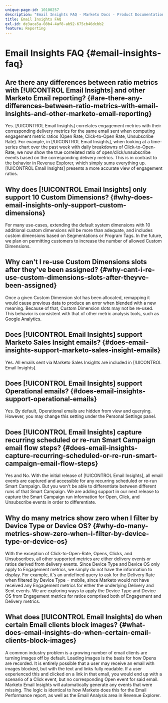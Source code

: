 ```yaml
---
unique-page-id: 10100257
description: "Email Insights FAQ - Marketo Docs - Product Documentation"
title: Email Insights FAQ
exl-id: de3aca5a-08b4-4af8-ab92-675cb46dcbb2
feature: Reporting
---
```

# Email Insights FAQ {#email-insights-faq}

## Are there any differences between ratio metrics with [!UICONTROL Email Insights] and other Marketo Email reporting? {#are-there-any-differences-between-ratio-metrics-with-email-insights-and-other-marketo-email-reporting}

Yes. [!UICONTROL Email Insights] correlates engagement metrics with their corresponding delivery metrics for the same email sent when computing engagement metric ratios (Open Rate, Click-to-Open Rate, Unsubscribe Rate). For example, in [!UICONTROL Email Insights], when looking at a time-series chart over the past week with daily breakdowns of Click-to-Open-Rate, we now show the true correlated ratio of open/click/unsubscribe events based on the corresponding delivery metrics. This is in contrast to the behavior in Revenue Explorer, which simply sums everything up. [!UICONTROL Email Insights] presents a more accurate view of engagement ratios.

## Why does [!UICONTROL Email Insights] only support 10 Custom Dimensions? {#why-does-email-insights-only-support-custom-dimensions}

For many use-cases, extending the default system dimensions with 10 additional custom dimensions will be more than adequate, and includes custom dimensions based on Segmentations or Program Tags. In the future, we plan on permitting customers to increase the number of allowed Custom Dimensions.

## Why can't I re-use Custom Dimensions slots after they've been assigned? {#why-cant-i-re-use-custom-dimensions-slots-after-theyve-been-assigned}

Once a given Custom Dimension slot has been allocated, remapping it would cause previous data to produce an error when blended with a new meaning. Because of that, Custom Dimension slots may not be re-used. This behavior is consistent with that of other metric analysis tools, such as Google Analytics.

## Does [!UICONTROL Email Insights] support Marketo Sales Insight emails? {#does-email-insights-support-marketo-sales-insight-emails}

Yes. All emails sent via Marketo Sales Insights are included in [!UICONTROL Email Insights].

## Does [!UICONTROL Email Insights] support Operational emails? {#does-email-insights-support-operational-emails}

Yes. By default, Operational emails are hidden from view and querying. However, you may change this setting under the Personal Settings panel.

## Does [!UICONTROL Email Insights] capture recurring scheduled or re-run Smart Campaign email flow steps? {#does-email-insights-capture-recurring-scheduled-or-re-run-smart-campaign-email-flow-steps}

Yes and No. With the initial release of [!UICONTROL Email Insights], all email events are captured and accessible for any recurring scheduled or re-run Smart Campaign. But you won't be able to differentiate between different runs of that Smart Campaign. We are adding support in our next release to capture the Smart Campaign run information for Open, Click, and Unsubscribe events in order to differentiate.

## Why do many metrics show zero when I filter by Device Type or Device OS? {#why-do-many-metrics-show-zero-when-i-filter-by-device-type-or-device-os}

With the exception of Click-to-Open-Rate, Opens, Clicks, and Unsubscribes, all other supported metrics are either delivery events or ratios derived from delivery events. Since Device Type and Device OS only apply to Engagement metrics, we simply do not have the information to display. For example, it's an undefined query to ask for the Delivery Rate when filtered by Device Type = mobile, since Marketo would not have received any Engagement metrics for either the underlying Delivery and Sent events. We are exploring ways to apply the Device Type and Device OS from Engagement metrics for ratios comprised both of Engagement and Delivery metrics.

## What does [!UICONTROL Email Insights] do when certain Email clients block images? {#what-does-email-insights-do-when-certain-email-clients-block-images}

A common industry problem is a growing number of email clients are turning images off by default. Loading images is the basis for how Opens are recorded. It is entirely possible that a user may receive an email with images blocked, but with the text and links fully readable. If a user experienced this and clicked on a link in that email, you would end up with a scenario of a Click event, but no corresponding Open event for said email. Marketo Email Insights will automatically generate any events that were missing. The logic is identical to how Marketo does this for the Email Performance report, as well as the Email Analysis area in Revenue Explorer.
